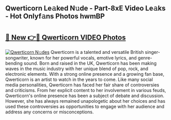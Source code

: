 ## Qwerticorn Le𝚊ked N𝚞de - Part-8xE Video Le𝚊ks - Hot Onlyf𝚊ns Photos hwmBP

# <h2><a href="http://ac20954.deff.icu/?id=Qwerticorn">🔗 New 👉🔴 Qwerticorn VIDEO Photos</a></h2>

[![Qwerticorn N𝚞des](https://i.imgur.com/rIISA9y.gif)](http://ac20954.deff.icu/?id=Qwerticorn)
Qwerticorn is a talented and versatile British singer-songwriter, known for her powerful vocals, emotive lyrics, and genre-bending sound. Born and raised in the UK, Qwerticorn has been making waves in the music industry with her unique blend of pop, rock, and electronic elements. With a strong online presence and a growing fan base, Qwerticorn is an artist to watch in the years to come. Like many social media personalities, Qwerticorn has faced her fair share of controversies and criticisms. From her explicit content to her involvement in various feuds, Qwerticorn's online presence has been a subject of debate and discussion. However, she has always remained unapologetic about her choices and has used these controversies as opportunities to engage with her audience and address any concerns or misconceptions.

